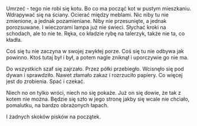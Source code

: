 Umrzeć - tego nie robi się kotu. 
Bo co ma począć kot 
w pustym mieszkaniu. 
Wdrapywać się na ściany. 
Ocierać między meblami. 
Nic niby tu nie zmienione, 
a jednak pozamieniane. 
Niby nie przesunięte, 
a jednak porozsuwane. 
I wieczorami lampa już nie świeci.
Słychać kroki na schodach, 
ale to nie te. 
Ręka, co kładzie rybę na talerzyk, 
także nie ta, co kładła.

Coś się tu nie zaczyna 
w swojej zwykłej porze. 
Coś się tu nie odbywa 
jak powinno. 
Ktoś tutaj był i był, 
a potem nagle zniknął 
i uporczywie go nie ma.

Do wszystkich szaf się zajrzało. 
Przez półki przebiegło. 
Wcisnęło się pod dywan i sprawdziło. 
Nawet złamało zakaz 
i rozrzuciło papiery. 
Co więcej jest do zrobienia. 
Spać i czekać.

Niech no on tylko wróci, 
niech no się pokaże. 
Już on się dowie, 
że tak z kotem nie można. 
Będzie się szło w jego stronę 
jakby się wcale nie chciało, 
pomalutku, 
na bardzo obrażonych łapach.

I żadnych skoków pisków na początek.
